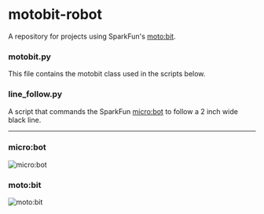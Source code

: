 # motobit-robot

A repository for projects using SparkFun's [moto:bit](https://www.sparkfun.com/products/15713).

### motobit.py

This file contains the motobit class used in the scripts below.

### line_follow.py

A script that commands the SparkFun [micro:bot](https://www.sparkfun.com/products/16275) to follow a 2 inch wide black line.

------------------------------------

### micro:bot

![micro:bot](https://github.com/mucolon/motobit-robot/blob/master/media/micro-bot.jpg)

### moto:bit

![moto:bit](https://github.com/mucolon/motobit-robot/blob/master/media/moto-bit.jpg)
